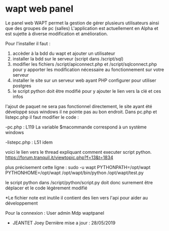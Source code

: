 # wapt web panel
Le panel web WAPT permet la gestion de gérer plusieurs utilisateurs ainsi que des groupes de pc (salles)
L'application est actuellement en Alpha et est sujette à diverse modification et amélioration.

Pour l'installer il faut :
  1. accèder à la bdd du wapt et ajouter un utilisateur
  2. installer la bdd sur le serveur (script dans /script/sql)
  3. modifier les fichiers /script/apiconnect.php et /script/sqlconnect.php pour y apporter les modification nécessaire au fonctionnement sur votre serveur
  4. installer le site sur un serveur web ayant PHP configurer pour utiliser postgres
  5. le script python doit être modifié pour y ajouter le lien vers la clé et ces infos

l'ajout de paquet ne sera pas fonctionnel directement, le site ayant été développé sous windows il ne pointe pas au bon endroit.
Dans pc.php et listepc.php il faut modifier le code : 

  -pc.php : L119 La variable $macommande correspond à un système windows
 
  -listepc.php : L51 idem
 
voici le lien vers le thread expliquant comment executer script python.
https://forum.tranquil.it/viewtopic.php?f=13&t=1834

plus précisement cette ligne : sudo -u wapt PYTHONPATH=/opt/wapt PYTHONHOME=/opt/wapt /opt/wapt/bin/python /opt/wapt/test.py

le script python dans /script/python/script.py doit donc surrement être déplacer et le code légèrement modifié




*Le fichier note est inutile il contient des lien vers l'api pour aider au développement

Pour la connexion :
User admin
Mdp waptpanel

- JEANTET Joey
Dernière mise a jour : 28/05/2019
